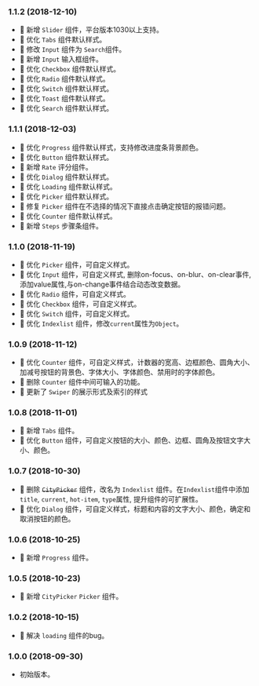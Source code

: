 ### 1.1.2 (2018-12-10)
* 🌟 新增 `Slider` 组件，平台版本1030以上支持。
* 🌟 优化 `Tabs` 组件默认样式。
* 🐞 修改 `Input` 组件为 `Search`组件。
* 🌟 新增 `Input` 输入框组件。
* 🌟 优化 `Checkbox` 组件默认样式。
* 🌟 优化 `Radio` 组件默认样式。
* 🌟 优化 `Switch` 组件默认样式。
* 🌟 优化 `Toast` 组件默认样式。
* 🌟 优化 `Search` 组件默认样式。

### 1.1.1 (2018-12-03)
* 🌟 优化 `Progress` 组件默认样式，支持修改进度条背景颜色。
* 🌟 优化 `Button` 组件默认样式。
* 🌟 新增 `Rate` 评分组件。
* 🌟 优化 `Dialog` 组件默认样式。
* 🌟 优化 `Loading` 组件默认样式。
* 🌟 优化 `Picker` 组件默认样式。
* 🐞 修复 `Picker` 组件在不选择的情况下直接点击确定按钮的报错问题。
* 🌟 优化 `Counter` 组件默认样式。
* 🌟 新增 `Steps` 步骤条组件。

### 1.1.0 (2018-11-19)
* 🌟 优化 `Picker` 组件，可自定义样式。
* 🌟 优化 `Input` 组件，可自定义样式, 删除on-focus、on-blur、on-clear事件, 添加value属性,与on-change事件结合动态改变数据。
* 🌟 优化 `Radio` 组件，可自定义样式。
* 🌟 优化 `Checkbox` 组件，可自定义样式。
* 🌟 优化 `Switch` 组件，可自定义样式。
* 🌟 优化 `Indexlist` 组件，修改`current`属性为`Object`。

### 1.0.9 (2018-11-12)
* 🌟 优化 `Counter` 组件，可自定义样式，计数器的宽高、边框颜色、圆角大小、加减号按钮的背景色、字体大小、字体颜色、禁用时的字体颜色。
* 🐞 删除 `Counter` 组件中间可输入的功能。
* 🌟 更新了 `Swiper` 的展示形式及索引的样式

### 1.0.8 (2018-11-01)
* 🌟 新增 `Tabs` 组件。
* 🌟 优化 `Button` 组件，可自定义按钮的大小、颜色、边框、圆角及按钮文字大小、颜色。

### 1.0.7 (2018-10-30)
* 🌟 删除 <del>`CityPicker`</del> 组件，改名为 `Indexlist` 组件。在`Indexlist`组件中添加`title`, `current`, `hot-item`, `type`属性, 提升组件的可扩展性。
* 🌟 优化 `Dialog` 组件，可自定义样式，标题和内容的文字大小、颜色，确定和取消按钮的颜色。

### 1.0.6 (2018-10-25)
* 🌟 新增 `Progress` 组件。

### 1.0.5 (2018-10-23)
* 🌟 新增 `CityPicker` `Picker` 组件。

### 1.0.2 (2018-10-15)
* 🐞 解决 `loading` 组件的bug。

### 1.0.0 (2018-09-30)
* 初始版本。